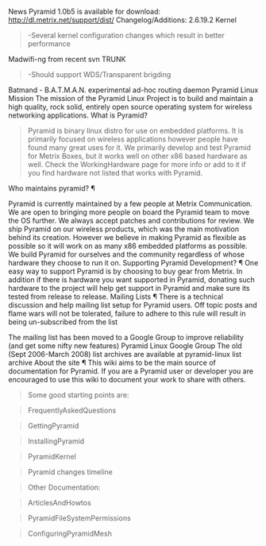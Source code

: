 News Pyramid 1.0b5 is available for download:  http://dl.metrix.net/support/dist/ Changelog/Additions: 2.6.19.2 Kernel

> -Several kernel configuration changes which result in better performance

Madwifi-ng from recent svn TRUNK

> -Should support WDS/Transparent brigding

Batmand - B.A.T.M.A.N. experimental ad-hoc routing daemon Pyramid Linux Mission The mission of the Pyramid Linux Project is to build and maintain a high quality, rock solid, entirely open source operating system for wireless networking applications. What is Pyramid?

> Pyramid is binary linux distro for use on embedded platforms. It is primarily focused on wireless applications however people have found many great uses for it. We primarily develop and test Pyramid for Metrix Boxes, but it works well on other x86 based hardware as well. Check the WorkingHardware page for more info or add to it if you find hardware not listed that works with Pyramid.

Who maintains pyramid? ¶

Pyramid is currently maintained by a few people at Metrix Communication. We are open to bringing more people on board the Pyramid team to move the OS further. We always accept patches and contributions for review. We ship Pyramid on our wireless products, which was the main motivation behind its creation. However we believe in making Pyramid as flexible as possible so it will work on as many x86 embedded platforms as possible. We build Pyramid for ourselves and the community regardless of whose hardware they choose to run it on. Supporting Pyramid Development? ¶ One easy way to support Pyramid is by choosing to buy gear from Metrix. In addition if there is hardware you want supported in Pyramid, donating such hardware to the project will help get support in Pyramid and make sure its tested from release to release. Mailing Lists ¶ There is a technical discussion and help mailing list setup for Pyramid users. Off topic posts and flame wars will not be tolerated, failure to adhere to this rule will result in being un-subscribed from the list

The mailing list has been moved to a Google Group to improve reliability (and get some nifty new features) Pyramid Linux Google Group The old (Sept 2006-March 2008) list archives are available at pyramid-linux list archive About the site ¶ This wiki aims to be the main source of documentation for Pyramid. If you are a Pyramid user or developer you are encouraged to use this wiki to document your work to share with others.

> Some good starting points are:

> FrequentlyAskedQuestions

> GettingPyramid

> InstallingPyramid

> PyramidKernel

> Pyramid changes timeline

> Other Documentation:

> ArticlesAndHowtos

> PyramidFileSystemPermissions

> ConfiguringPyramidMesh